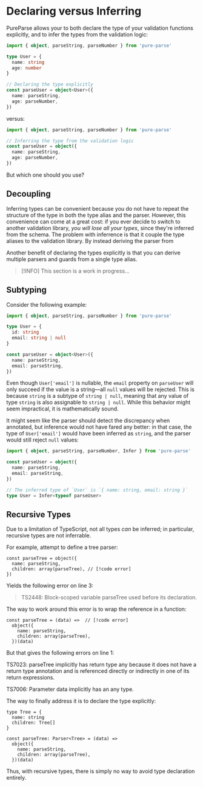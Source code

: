 # Declaring versus Inferring

PureParse allows your to both declare the type of your validation functions explicitly, and to infer the types from the validation logic:

```ts
import { object, parseString, parseNumber } from 'pure-parse'

type User = {
  name: string
  age: number
}

// Declaring the type explicitly
const parseUser = object<User>({
  name: parseString,
  age: parseNumber,
})
```

versus:

```ts
import { object, parseString, parseNumber } from 'pure-parse'

// Inferring the type from the validation logic
const parseUser = object({
  name: parseString,
  age: parseNumber,
})
```

But which one should you use?

## Decoupling

Inferring types can be convenient because you do not have to repeat the structure of the type in both the type alias and the parser. However, this convenience can come at a great cost: if you ever decide to switch to another validation library, _you will lose all your types_, since they're inferred from the schema. The problem with inferrence is that it couple the type aliases to the validation library. By instead deriving the parser from

Another benefit of declaring the types explicitly is that you can derive multiple parsers and guards from a single type alias.

> [!INFO]
> This section is a work in progress...

## Subtyping

Consider the following example:

```ts
import { object, parseString, parseNumber } from 'pure-parse'

type User = {
  id: string
  email: string | null
}

const parseUser = object<User>({
  name: parseString,
  email: parseString,
})
```

Even though `User['email']` is nullable, the `email` property on `parseUser` will only succeed if the value is a string—all `null` values will be rejected. This is because `string` is a subtype of `string | null`, meaning that any value of type `string` is also assignable to `string | null`. While this behavior might seem impractical, it is mathematically sound.

It might seem like the parser should detect the discrepancy when annotated, but inference would not have fared any better: in that case, the type of `User['email']` would have been inferred as `string`, and the parser would still reject `null` values:

```ts
import { object, parseString, parseNumber, Infer } from 'pure-parse'

const parseUser = object({
  name: parseString,
  email: parseString,
})

// The inferred type of `User` is `{ name: string, email: string }`
type User = Infer<typeof parseUser>
```

## Recursive Types

Due to a limitation of TypeScript, not all types _can_ be inferred; in particular, recursive types are not inferrable.

For example, attempt to define a tree parser:

```ts:line-numbers
const parseTree = object({
  name: parseString,
  children: array(parseTree), // [!code error]
})
```

Yields the following error on line 3:

> TS2448: Block-scoped variable parseTree used before its declaration.

The way to work around this error is to wrap the reference in a function:

```ts:line-numbers
const parseTree = (data) =>  // [!code error]
  object({
    name: parseString,
    children: array(parseTree),
  })(data)
```

But that gives the following errors on line 1:

TS7023: parseTree implicitly has return type any because it does not have a return type annotation and is referenced directly or indirectly in one of its return expressions.

TS7006: Parameter data implicitly has an any type.

The way to finally address it is to declare the type explicitly:

```ts:line-numbers
type Tree = {
  name: string
  children: Tree[]
}

const parseTree: Parser<Tree> = (data) =>
  object({
    name: parseString,
    children: array(parseTree),
  })(data)
```

Thus, with recursive types, there is simply no way to avoid type declaration entirely.
